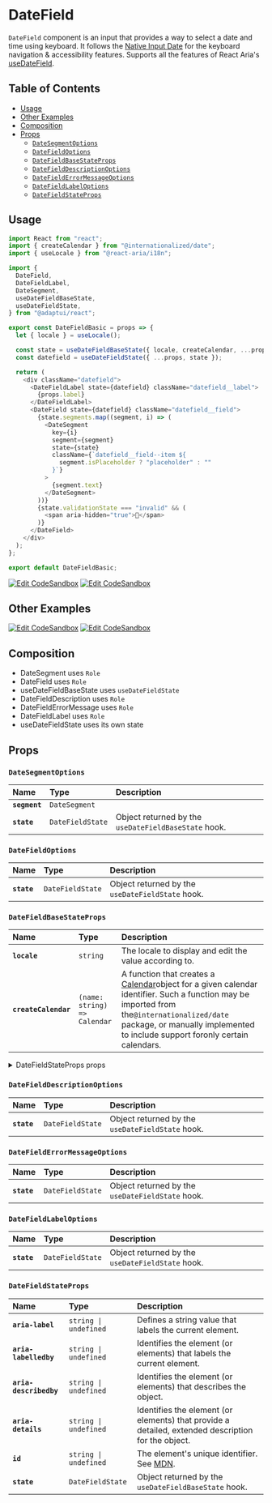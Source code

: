 # DateField

`DateField` component is an input that provides a way to select a date and time
using keyboard. It follows the
[Native Input Date](https://developer.mozilla.org/en-US/docs/Web/HTML/Element/input/date)
for the keyboard navigation & accessibility features. Supports all the features
of React Aria's
[useDateField](https://react-spectrum.adobe.com/react-aria/useDateField.html#features).

## Table of Contents

- [Usage](#usage)
- [Other Examples](#other-examples)
- [Composition](#composition)
- [Props](#props)
  - [`DateSegmentOptions`](#datesegmentoptions)
  - [`DateFieldOptions`](#datefieldoptions)
  - [`DateFieldBaseStateProps`](#datefieldbasestateprops)
  - [`DateFieldDescriptionOptions`](#datefielddescriptionoptions)
  - [`DateFieldErrorMessageOptions`](#datefielderrormessageoptions)
  - [`DateFieldLabelOptions`](#datefieldlabeloptions)
  - [`DateFieldStateProps`](#datefieldstateprops)

## Usage

```js
import React from "react";
import { createCalendar } from "@internationalized/date";
import { useLocale } from "@react-aria/i18n";

import {
  DateField,
  DateFieldLabel,
  DateSegment,
  useDateFieldBaseState,
  useDateFieldState,
} from "@adaptui/react";

export const DateFieldBasic = props => {
  let { locale } = useLocale();

  const state = useDateFieldBaseState({ locale, createCalendar, ...props });
  const datefield = useDateFieldState({ ...props, state });

  return (
    <div className="datefield">
      <DateFieldLabel state={datefield} className="datefield__label">
        {props.label}
      </DateFieldLabel>
      <DateField state={datefield} className="datefield__field">
        {state.segments.map((segment, i) => (
          <DateSegment
            key={i}
            segment={segment}
            state={state}
            className={`datefield__field--item ${
              segment.isPlaceholder ? "placeholder" : ""
            }`}
          >
            {segment.text}
          </DateSegment>
        ))}
        {state.validationState === "invalid" && (
          <span aria-hidden="true">🚫</span>
        )}
      </DateField>
    </div>
  );
};

export default DateFieldBasic;
```

[![Edit CodeSandbox](https://img.shields.io/badge/DateField-Open%20On%20CodeSandbox-%230971f1?style=for-the-badge&logo=codesandbox&labelColor=151515)](https://codesandbox.io/s/ne0lvp)
[![Edit CodeSandbox](https://img.shields.io/badge/DateField%20TS-Open%20On%20CodeSandbox-%230971f1?style=for-the-badge&logo=codesandbox&labelColor=151515)](https://codesandbox.io/s/iedcyz)

## Other Examples

[![Edit CodeSandbox](https://img.shields.io/badge/DateField%20Styled-Open%20On%20CodeSandbox-%230971f1?style=for-the-badge&logo=codesandbox&labelColor=151515)](https://codesandbox.io/s/t5gejw)
[![Edit CodeSandbox](https://img.shields.io/badge/DateField%20Styled%20TS-Open%20On%20CodeSandbox-%230971f1?style=for-the-badge&logo=codesandbox&labelColor=151515)](https://codesandbox.io/s/0x826h)

## Composition

- DateSegment uses `Role`
- DateField uses `Role`
- useDateFieldBaseState uses `useDateFieldState`
- DateFieldDescription uses `Role`
- DateFieldErrorMessage uses `Role`
- DateFieldLabel uses `Role`
- useDateFieldState uses its own state

## Props

### `DateSegmentOptions`

| Name          | Type                        | Description                                          |
| :------------ | :-------------------------- | :--------------------------------------------------- |
| **`segment`** | <code>DateSegment</code>    |                                                      |
| **`state`**   | <code>DateFieldState</code> | Object returned by the `useDateFieldBaseState` hook. |

### `DateFieldOptions`

| Name        | Type                        | Description                                      |
| :---------- | :-------------------------- | :----------------------------------------------- |
| **`state`** | <code>DateFieldState</code> | Object returned by the `useDateFieldState` hook. |

### `DateFieldBaseStateProps`

| Name                 | Type                                        | Description                                                                                                                                                                                                                                                           |
| :------------------- | :------------------------------------------ | :-------------------------------------------------------------------------------------------------------------------------------------------------------------------------------------------------------------------------------------------------------------------- |
| **`locale`**         | <code>string</code>                         | The locale to display and edit the value according to.                                                                                                                                                                                                                |
| **`createCalendar`** | <code>(name: string) =&#62; Calendar</code> | A function that creates a [Calendar](../internationalized/date/Calendar.html)object for a given calendar identifier. Such a function may be imported from the`@internationalized/date` package, or manually implemented to include support foronly certain calendars. |

<details><summary>DateFieldStateProps props</summary>
> These props are returned by the other props You can also provide these props.

| Name                    | Type                                                                                                                                                      | Description                                                                                                                                                |
| :---------------------- | :-------------------------------------------------------------------------------------------------------------------------------------------------------- | :--------------------------------------------------------------------------------------------------------------------------------------------------------- |
| **`maxGranularity`**    | <code>&#34;year&#34; \| &#34;month&#34; \| Granularity \| undefined</code>                                                                                | The maximum unit to display in the date field.                                                                                                             |
| **`minValue`**          | <code>DateValue \| undefined</code>                                                                                                                       | The minimum allowed date that a user may select.                                                                                                           |
| **`maxValue`**          | <code>DateValue \| undefined</code>                                                                                                                       | The maximum allowed date that a user may select.                                                                                                           |
| **`isDateUnavailable`** | <code>((date: DateValue) =&#62; boolean) \| undefined</code>                                                                                              | Callback that is called for each date of the calendar. If it returns true, then the date is unavailable.                                                   |
| **`placeholderValue`**  | <code>T \| undefined</code>                                                                                                                               | A placeholder date that influences the format of the placeholder shown when no value is selected. Defaults to today's date at midnight.                    |
| **`hourCycle`**         | <code>12 \| 24 \| undefined</code>                                                                                                                        | Whether to display the time in 12 or 24 hour format. By default, this is determined by the user's locale.                                                  |
| **`granularity`**       | <code>Granularity \| undefined</code>                                                                                                                     | Determines the smallest unit that is displayed in the date picker. By default, this is `"day"` for dates, and `"minute"` for times.                        |
| **`hideTimeZone`**      | <code>boolean \| undefined</code>                                                                                                                         | Whether to hide the time zone abbreviation.                                                                                                                |
| **`isDisabled`**        | <code>boolean \| undefined</code>                                                                                                                         | Whether the input is disabled.                                                                                                                             |
| **`isReadOnly`**        | <code>boolean \| undefined</code>                                                                                                                         | Whether the input can be selected but not changed by the user.                                                                                             |
| **`validationState`**   | <code>ValidationState \| undefined</code>                                                                                                                 | Whether the input should display its "valid" or "invalid" visual styling.                                                                                  |
| **`isRequired`**        | <code>boolean \| undefined</code>                                                                                                                         | Whether user input is required on the input before form submission.Often paired with the `necessityIndicator` prop to add a visual indicator to the input. |
| **`autoFocus`**         | <code>boolean \| undefined</code>                                                                                                                         | Whether the element should receive focus on render.                                                                                                        |
| **`onFocus`**           | <code title="((e: FocusEvent&#60;Element, Element&#62;) =&#62; void) \| undefined">((e: FocusEvent&#60;Element, Element&#62;) =&#62; void) \| u...</code> | Handler that is called when the element receives focus.                                                                                                    |
| **`onBlur`**            | <code title="((e: FocusEvent&#60;Element, Element&#62;) =&#62; void) \| undefined">((e: FocusEvent&#60;Element, Element&#62;) =&#62; void) \| u...</code> | Handler that is called when the element loses focus.                                                                                                       |
| **`onFocusChange`**     | <code>((isFocused: boolean) =&#62; void) \| undefined</code>                                                                                              | Handler that is called when the element's focus status changes.                                                                                            |
| **`onKeyDown`**         | <code>((e: KeyboardEvent) =&#62; void) \| undefined</code>                                                                                                | Handler that is called when a key is pressed.                                                                                                              |
| **`onKeyUp`**           | <code>((e: KeyboardEvent) =&#62; void) \| undefined</code>                                                                                                | Handler that is called when a key is released.                                                                                                             |
| **`label`**             | <code>ReactNode</code>                                                                                                                                    | The content to display as the label.                                                                                                                       |
| **`description`**       | <code>ReactNode</code>                                                                                                                                    | A description for the field. Provides a hint such as specific requirements for what to choose.                                                             |
| **`errorMessage`**      | <code>ReactNode</code>                                                                                                                                    | An error message for the field.                                                                                                                            |
| **`isOpen`**            | <code>boolean \| undefined</code>                                                                                                                         | Whether the overlay is open by default (controlled).                                                                                                       |
| **`defaultOpen`**       | <code>boolean \| undefined</code>                                                                                                                         | Whether the overlay is open by default (uncontrolled).                                                                                                     |
| **`onOpenChange`**      | <code>((isOpen: boolean) =&#62; void) \| undefined</code>                                                                                                 | Handler that is called when the overlay's open state changes.                                                                                              |
| **`value`**             | <code>T \| undefined</code>                                                                                                                               | The current value (controlled).                                                                                                                            |
| **`defaultValue`**      | <code>T \| undefined</code>                                                                                                                               | The default value (uncontrolled).                                                                                                                          |
| **`onChange`**          | <code>((value: C) =&#62; void) \| undefined</code>                                                                                                        | Handler that is called when the value changes.                                                                                                             |

</details>

### `DateFieldDescriptionOptions`

| Name        | Type                        | Description                                      |
| :---------- | :-------------------------- | :----------------------------------------------- |
| **`state`** | <code>DateFieldState</code> | Object returned by the `useDateFieldState` hook. |

### `DateFieldErrorMessageOptions`

| Name        | Type                        | Description                                      |
| :---------- | :-------------------------- | :----------------------------------------------- |
| **`state`** | <code>DateFieldState</code> | Object returned by the `useDateFieldState` hook. |

### `DateFieldLabelOptions`

| Name        | Type                        | Description                                      |
| :---------- | :-------------------------- | :----------------------------------------------- |
| **`state`** | <code>DateFieldState</code> | Object returned by the `useDateFieldState` hook. |

### `DateFieldStateProps`

| Name                   | Type                             | Description                                                                                                         |
| :--------------------- | :------------------------------- | :------------------------------------------------------------------------------------------------------------------ |
| **`aria-label`**       | <code>string \| undefined</code> | Defines a string value that labels the current element.                                                             |
| **`aria-labelledby`**  | <code>string \| undefined</code> | Identifies the element (or elements) that labels the current element.                                               |
| **`aria-describedby`** | <code>string \| undefined</code> | Identifies the element (or elements) that describes the object.                                                     |
| **`aria-details`**     | <code>string \| undefined</code> | Identifies the element (or elements) that provide a detailed, extended description for the object.                  |
| **`id`**               | <code>string \| undefined</code> | The element's unique identifier. See [MDN](https://developer.mozilla.org/en-US/docs/Web/HTML/Global_attributes/id). |
| **`state`**            | <code>DateFieldState</code>      | Object returned by the `useDateFieldBaseState` hook.                                                                |
